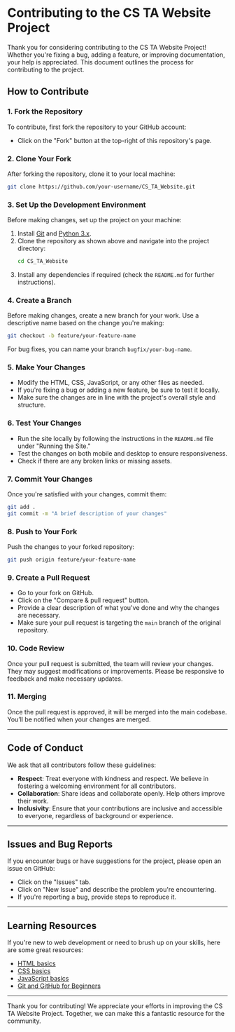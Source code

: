 # Contributing to the CS TA Website Project

Thank you for considering contributing to the CS TA Website Project! Whether you're fixing a bug, adding a feature, or improving documentation, your help is appreciated. This document outlines the process for contributing to the project.

## How to Contribute

### 1. Fork the Repository
To contribute, first fork the repository to your GitHub account:
- Click on the "Fork" button at the top-right of this repository's page.

### 2. Clone Your Fork
After forking the repository, clone it to your local machine:
```bash
git clone https://github.com/your-username/CS_TA_Website.git
```

### 3. Set Up the Development Environment
Before making changes, set up the project on your machine:
1. Install [Git](https://git-scm.com/) and [Python 3.x](https://www.python.org/).
2. Clone the repository as shown above and navigate into the project directory:
   ```bash
   cd CS_TA_Website
   ```
3. Install any dependencies if required (check the `README.md` for further instructions).

### 4. Create a Branch
Before making changes, create a new branch for your work. Use a descriptive name based on the change you're making:
```bash
git checkout -b feature/your-feature-name
```
For bug fixes, you can name your branch `bugfix/your-bug-name`.

### 5. Make Your Changes
- Modify the HTML, CSS, JavaScript, or any other files as needed.
- If you're fixing a bug or adding a new feature, be sure to test it locally.
- Make sure the changes are in line with the project's overall style and structure.

### 6. Test Your Changes
- Run the site locally by following the instructions in the `README.md` file under "Running the Site."
- Test the changes on both mobile and desktop to ensure responsiveness.
- Check if there are any broken links or missing assets.

### 7. Commit Your Changes
Once you're satisfied with your changes, commit them:
```bash
git add .
git commit -m "A brief description of your changes"
```

### 8. Push to Your Fork
Push the changes to your forked repository:
```bash
git push origin feature/your-feature-name
```

### 9. Create a Pull Request
- Go to your fork on GitHub.
- Click on the "Compare & pull request" button.
- Provide a clear description of what you've done and why the changes are necessary.
- Make sure your pull request is targeting the `main` branch of the original repository.

### 10. Code Review
Once your pull request is submitted, the team will review your changes. They may suggest modifications or improvements. Please be responsive to feedback and make necessary updates.

### 11. Merging
Once the pull request is approved, it will be merged into the main codebase. You’ll be notified when your changes are merged.

---

## Code of Conduct

We ask that all contributors follow these guidelines:

- **Respect**: Treat everyone with kindness and respect. We believe in fostering a welcoming environment for all contributors.
- **Collaboration**: Share ideas and collaborate openly. Help others improve their work.
- **Inclusivity**: Ensure that your contributions are inclusive and accessible to everyone, regardless of background or experience.

---

## Issues and Bug Reports

If you encounter bugs or have suggestions for the project, please open an issue on GitHub:
- Click on the "Issues" tab.
- Click on "New Issue" and describe the problem you're encountering.
- If you're reporting a bug, provide steps to reproduce it.

---

## Learning Resources

If you're new to web development or need to brush up on your skills, here are some great resources:
- [HTML basics](https://developer.mozilla.org/en-US/docs/Learn/Getting_started_with_the_web/HTML_basics)
- [CSS basics](https://developer.mozilla.org/en-US/docs/Learn/Getting_started_with_the_web/CSS_basics)
- [JavaScript basics](https://developer.mozilla.org/en-US/docs/Learn/Getting_started_with_the_web/JavaScript_basics)
- [Git and GitHub for Beginners](https://www.freecodecamp.org/news/git-and-github-for-beginners/)

---

Thank you for contributing! We appreciate your efforts in improving the CS TA Website Project. Together, we can make this a fantastic resource for the community.
